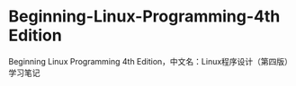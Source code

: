 # Beginning-Linux-Programming-4th Edition
Beginning Linux Programming 4th Edition，中文名：Linux程序设计（第四版）学习笔记
